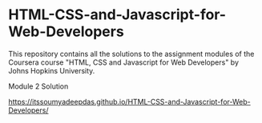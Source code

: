 # HTML-CSS-and-Javascript-for-Web-Developers
This repository contains all the solutions to the assignment modules of the Coursera course "HTML, CSS and Javascript for Web Developers" by Johns Hopkins University.
 
 Module 2 Solution
 
 https://itssoumyadeepdas.github.io/HTML-CSS-and-Javascript-for-Web-Developers/
